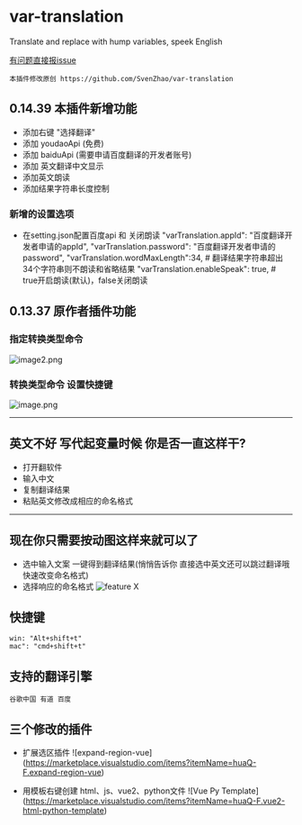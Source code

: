 # var-translation
Translate and replace with hump variables, speek English 

[有问题直接报issue](https://github.com/huaQ-F/var-translation/issues) 
```
本插件修改原创 https://github.com/SvenZhao/var-translation
```
## 0.14.39 本插件新增功能
- 添加右键 "选择翻译"
- 添加 youdaoApi (免费)
- 添加 baiduApi (需要申请百度翻译的开发者账号)
- 添加 英文翻译中文显示
- 添加英文朗读
- 添加结果字符串长度控制

### 新增的设置选项
- 在setting.json配置百度api 和 关闭朗读
  "varTranslation.appId": "百度翻译开发者申请的appId",
  "varTranslation.password": "百度翻译开发者申请的password",
  "varTranslation.wordMaxLength":34,  # 翻译结果字符串超出34个字符串则不朗读和省略结果
  "varTranslation.enableSpeak": true,  # true开启朗读(默认)，false关闭朗读

 ## 0.13.37 原作者插件功能 
 ### 指定转换类型命令 
![image2.png](https://s2.loli.net/2022/04/12/JOEYamiZAPMdfcg.png)
### 转换类型命令 设置快捷键
![image.png](https://s2.loli.net/2022/04/12/MvIZTaCiPpr35kA.png)


---
 ## 英文不好 写代起变量时候 你是否一直这样干?
 - 打开翻软件
 - 输入中文
 - 复制翻译结果
 - 粘贴英文修改成相应的命名格式
---

 ## 现在你只需要按动图这样来就可以了
 - 选中输入文案 一键得到翻译结果(悄悄告诉你 直接选中英文还可以跳过翻译哦 快速改变命名格式)
 - 选择响应的命名格式
![feature X](images/vscode1.gif)


 ## 快捷键  
    win: "Alt+shift+t" 
    mac": "cmd+shift+t"
    
 ## 支持的翻译引擎
    谷歌中国 有道 百度
 


## 三个修改的插件
- 扩展选区插件
![expand-region-vue] (https://marketplace.visualstudio.com/items?itemName=huaQ-F.expand-region-vue)

- 用模板右键创建 html、js、vue2、python文件
![Vue Py Template] (https://marketplace.visualstudio.com/items?itemName=huaQ-F.vue2-html-python-template)

